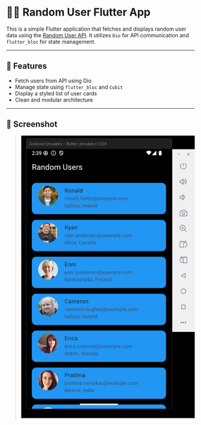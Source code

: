 # 🧑‍💼 Random User Flutter App

This is a simple Flutter application that fetches and displays random user data using the [Random User API](https://randomuser.me/). It utilizes `Dio` for API communication and `flutter_bloc` for state management.

---

## 🧪 Features

- Fetch users from API using Dio
- Manage state using `flutter_bloc` and `Cubit`
- Display a styled list of user cards
- Clean and modular architecture

---

## 📸 Screenshot

> ![Screenshot](assets/Screenshot%202025-06-22%20143938.png)

